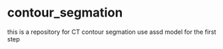 # contour_segmation
this is a repository for CT contour segmation use assd model for the first step
